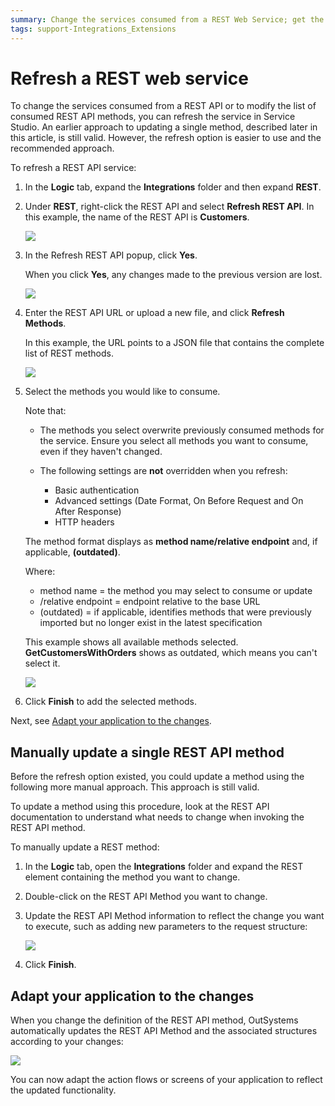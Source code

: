 ```yaml
---
summary: Change the services consumed from a REST Web Service; get the latest changes or modify the list of consumed methods in Service Studio.
tags: support-Integrations_Extensions
---
```


# Refresh a REST web service

To change the services consumed from a REST API or to modify the list of consumed REST API methods, you can refresh the service in Service Studio.
An earlier approach to updating a single method, described later in this article, is still valid. However, the refresh option is easier to use and the recommended approach.

To refresh a REST API service:

1. In the **Logic** tab, expand the **Integrations** folder and then expand **REST**.

2. Under **REST**, right-click the REST API and select **Refresh REST API**. In this example, the name of the REST API is **Customers**.

    ![](images/ss-rest-refresh-1.png)

3. In the Refresh REST API popup, click **Yes**. 

    When you click **Yes**, any changes made to the previous version are lost.  

    ![](images/ss-rest-refresh-confirm-2.png)

4. Enter the REST API URL or upload a new file, and click **Refresh Methods**. 

    In this example, the URL points to a JSON file that contains the complete list of REST methods.

    ![](images/ss-rest-refresh-URL-3.png)

5. Select the methods you would like to consume. 
    
    Note that:
    
    * The methods you select overwrite previously consumed methods for the service. Ensure you select all methods you want to consume, even if they haven't changed.
    * The following settings are **not** overridden when you refresh:
            
        * Basic authentication
        * Advanced settings (Date Format, On Before Request and On After Response)
        * HTTP headers

    The method format displays as **method name/relative endpoint** and, if applicable, **(outdated)**. 

    Where:
    
    * method name = the method you may select to consume or update
    *  /relative endpoint = endpoint relative to the base URL
    *  (outdated) = if applicable, identifies methods that were previously imported but no longer exist in the latest specification

    This example shows all available methods selected. **GetCustomersWithOrders** shows as outdated, which means you can't select it.

    ![](images/ss-rest-refresh-methods-4.png)


6. Click **Finish** to add the selected methods.     

Next, see [Adapt your application to the changes](#adapt-your-application-to-the-changes).

## Manually update a single REST API method

Before the refresh option existed, you could update a method using the following more manual approach. This approach is still valid.

To update a method using this procedure, look at the REST API documentation to understand what needs to change when invoking the REST API method.

To manually update a REST method:

1. In the **Logic** tab, open the **Integrations** folder and expand the REST element containing the method you want to change.

1. Double-click on the REST API Method you want to change.

1. Update the REST API Method information to reflect the change you want to execute, such as adding new parameters to the request structure:

    ![](images/ss-rest-change-1.png) 

1. Click **Finish**. 

## Adapt your application to the changes

When you change the definition of the REST API method, OutSystems automatically updates the REST API Method and the associated structures according to your changes:

![](images/ss-rest-change-2.png)

You can now adapt the action flows or screens of your application to reflect the updated functionality.
